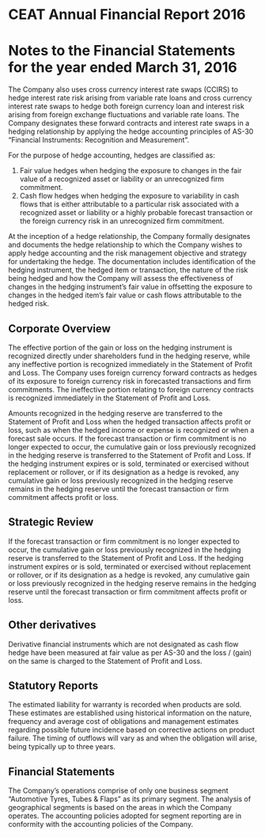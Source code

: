 # CEAT Annual Financial Report 2016

# Notes to the Financial Statements for the year ended March 31, 2016

The Company also uses cross currency interest rate swaps (CCIRS) to hedge interest rate risk arising from variable rate loans and cross currency interest rate swaps to hedge both foreign currency loan and interest risk arising from foreign exchange fluctuations and variable rate loans. The Company designates these forward contracts and interest rate swaps in a hedging relationship by applying the hedge accounting principles of AS-30 “Financial Instruments: Recognition and Measurement”.

For the purpose of hedge accounting, hedges are classified as:

1. Fair value hedges when hedging the exposure to changes in the fair value of a recognized asset or liability or an unrecognized firm commitment.
2. Cash flow hedges when hedging the exposure to variability in cash flows that is either attributable to a particular risk associated with a recognized asset or liability or a highly probable forecast transaction or the foreign currency risk in an unrecognized firm commitment.

At the inception of a hedge relationship, the Company formally designates and documents the hedge relationship to which the Company wishes to apply hedge accounting and the risk management objective and strategy for undertaking the hedge. The documentation includes identification of the hedging instrument, the hedged item or transaction, the nature of the risk being hedged and how the Company will assess the effectiveness of changes in the hedging instrument’s fair value in offsetting the exposure to changes in the hedged item’s fair value or cash flows attributable to the hedged risk.

## Corporate Overview

The effective portion of the gain or loss on the hedging instrument is recognized directly under shareholders fund in the hedging reserve, while any ineffective portion is recognized immediately in the Statement of Profit and Loss. The Company uses foreign currency forward contracts as hedges of its exposure to foreign currency risk in forecasted transactions and firm commitments. The ineffective portion relating to foreign currency contracts is recognized immediately in the Statement of Profit and Loss.

Amounts recognized in the hedging reserve are transferred to the Statement of Profit and Loss when the hedged transaction affects profit or loss, such as when the hedged income or expense is recognized or when a forecast sale occurs. If the forecast transaction or firm commitment is no longer expected to occur, the cumulative gain or loss previously recognized in the hedging reserve is transferred to the Statement of Profit and Loss. If the hedging instrument expires or is sold, terminated or exercised without replacement or rollover, or if its designation as a hedge is revoked, any cumulative gain or loss previously recognized in the hedging reserve remains in the hedging reserve until the forecast transaction or firm commitment affects profit or loss.

## Strategic Review

If the forecast transaction or firm commitment is no longer expected to occur, the cumulative gain or loss previously recognized in the hedging reserve is transferred to the Statement of Profit and Loss. If the hedging instrument expires or is sold, terminated or exercised without replacement or rollover, or if its designation as a hedge is revoked, any cumulative gain or loss previously recognized in the hedging reserve remains in the hedging reserve until the forecast transaction or firm commitment affects profit or loss.

## Other derivatives

Derivative financial instruments which are not designated as cash flow hedge have been measured at fair value as per AS-30 and the loss / (gain) on the same is charged to the Statement of Profit and Loss.

## Statutory Reports

The estimated liability for warranty is recorded when products are sold. These estimates are established using historical information on the nature, frequency and average cost of obligations and management estimates regarding possible future incidence based on corrective actions on product failure. The timing of outflows will vary as and when the obligation will arise, being typically up to three years.

## Financial Statements

The Company’s operations comprise of only one business segment “Automotive Tyres, Tubes & Flaps” as its primary segment. The analysis of geographical segments is based on the areas in which the Company operates. The accounting policies adopted for segment reporting are in conformity with the accounting policies of the Company.